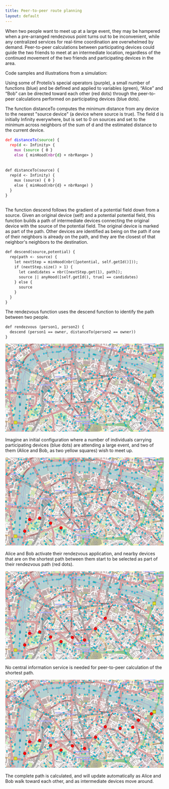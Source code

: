 ```yaml
---
title: Peer-to-peer route planning
layout: default
---
```

When two people want to meet up at a large event, they may be hampered when a pre-arranged rendezvous point turns out to be inconvenient, while any centralized services for real-time coordination are overwhelmed by demand. Peer-to-peer calculations between participating devices could guide the two friends to meet at an intermediate location, regardless of the continued movement of the two friends and participating devices in the area.

Code samples and illustrations from a simulation:

Using some of Protelis’s special operators (purple), a small number of functions (blue) and be defined and applied to variables (green), “Alice” and “Bob” can be directed toward each other (red dots) through the peer-to-peer calculations performed on participating devices (blue dots). 

The function distanceTo computes the minimum distance from any device to the nearest "source device" (a device where source is true). The field d is initially Infinity everywhere, but is set to 0 on sources and set to the minimum across neighbors of the sum of d and the estimated distance to the current device.

<pre>
<code style="color:red">def</code><code style="color:blue"> distanceTo</code><code>(</code><code style="color:green">source</code><code>) {</code>
<code style="color:red">  rep</code><code>(</code><code style="color:green">d</code><code> <- Infinity> {</code>
<code style="color:purple">    mux</code><code> (</code><code style="color:green">source</code><code> { 0 }</code>
<code style="color:purple">    else</code><code> { minHood(</code><code style="color:purple">nbr</code><code>{</code><code style="color:green">d</code><code>} + nbrRange> }</code>

<code>
def distanceTo(source) {
  rep(d <- Infinity) {
    mux (source) { 0 }
    else { minHood(nbr{d} + nbrRange) }
  }
}
</code>
</pre>

The function descend follows the gradient of a potential field down from a source. Given an original device (self) and a potential potential field, this function builds a path of intermediate devices connecting the original device with the source of the potential field. The original device is marked as part of the path. Other devices are identified as being on the path if one of their neighbors is already on the path, and they are the closest of that neighbor's neighbors to the destination.

``` 
def descend(source,potential) {
  rep(path <- source) {
    let nextStep = minHood(nbr([potential, self.getId()]));
    if (nextStep.size() > 1) {
      let candidates = nbr([nextStep.get(1), path]);
      source || anyHood([self.getId(), true] == candidates)
    } else {
      source
    }
  }
}
```

The rendezvous function uses the descend function to identify the path between two people.

``` 
def rendezvous (person1, person2) {
  descend (person1 == owner, distanceTo(person2 == owner))
}
```

![map with blue dots](/images/peer-to-peer-1.png)

Imagine an initial configuration where a number of individuals carrying participating devices (blue dots) are attending a large event, and two of them (Alice and Bob, as two yellow squares) wish to meet up.

![map with blue and a few red dots](/images/peer-to-peer-2.png)

Alice and Bob activate their rendezvous application, and nearby devices that are on the shortest path between them start to be selected as part of their rendezvous path (red dots).

![map with blue and more red dots](/images/peer-to-peer-3.png)

No central information service is needed for peer-to-peer calculation of the shortest path.

![map with blue and even more red dots](/images/peer-to-peer-4.png)

The complete path is calculated, and will update automatically as Alice and Bob walk toward each other, and as intermediate devices move around.


